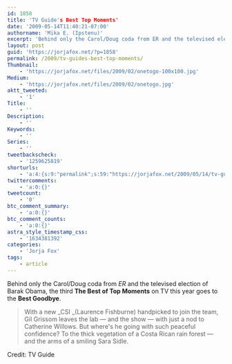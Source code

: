 ```yaml
---
id: 1858
title: 'TV Guide's Best Top Moments'
date: '2009-05-14T11:40:21-07:00'
authorname: 'Mika E. (Ipstenu)'
excerpt: 'Behind only the Carol/Doug coda from ER and the televised election of Barak Obama, the third The Best of Top Moments on TV this year goes to the Best Goodbye.'
layout: post
guid: 'https://jorjafox.net/?p=1858'
permalink: /2009/tv-guides-best-top-moments/
Thumbnail:
    - 'https://jorjafox.net/files/2009/02/onetogo-100x100.jpg'
Medium:
    - 'https://jorjafox.net/files/2009/02/onetogo.jpg'
aktt_tweeted:
    - '1'
Title:
    - ''
Description:
    - ''
Keywords:
    - ''
Series:
    - ''
tweetbackscheck:
    - '1259625819'
shorturls:
    - 'a:4:{s:9:"permalink";s:59:"https://jorjafox.net/2009/05/14/tv-guides-best-top-moments/";s:7:"tinyurl";s:25:"http://tinyurl.com/mo94ly";s:4:"isgd";s:18:"http://is.gd/52Zgi";s:5:"bitly";s:19:"http://bit.ly/msFPs";}'
twittercomments:
    - 'a:0:{}'
tweetcount:
    - '0'
btc_comment_summary:
    - 'a:0:{}'
btc_comment_counts:
    - 'a:0:{}'
astra_style_timestamp_css:
    - '1634381392'
categories:
    - 'Jorja Fox'
tags:
    - article
---
```


Behind only the Carol/Doug coda from _ER_ and the televised election of Barak Obama, the third **The Best of Top Moments** on TV this year goes to the **Best Goodbye**.

<blockquote>With a new _CSI _(Laurence Fishburne) handpicked to join the team, Gil Grissom leaves the lab — and the show — with just a nod to Catherine Willows. But where's he going with such peaceful confidence? To the thick vegetation of a Costa Rican rain forest — and the arms of a smiling Sara Sidle.</blockquote>

Credit: TV Guide

